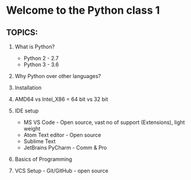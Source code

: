 # Welcome to the Python class 1

## TOPICS:

1. What is Python?

   - Python 2 - 2.7
   - Python 3 - 3.6

2. Why Python over other languages?

3. Installation

4. AMD64 vs Intel_X86 = 64 bit vs 32 bit

5. IDE setup

   - MS VS Code - Open source, vast no of support (Extensions), light weight
   - Atom Text editor - Open source
   - Sublime Text
   - JetBrains PyCharm - Comm & Pro

6. Basics of Programming
7. VCS Setup - Git/GitHub - open source
